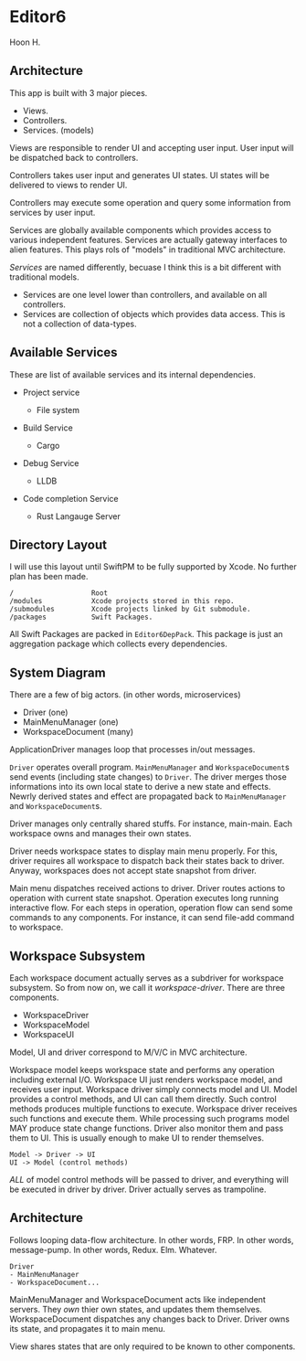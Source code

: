 Editor6
=======
Hoon H.

Architecture
------------
This app is built with 3 major pieces.

- Views.
- Controllers.
- Services. (models)

Views are responsible to render UI and accepting user input.
User input will be dispatched back to controllers.

Controllers takes user input and generates UI states. UI states
will be delivered to views to render UI.

Controllers may execute some operation and query some information
from services by user input.

Services are globally available components which provides access
to various independent features. Services are actually gateway
interfaces to alien features. This plays rols of "models" in
traditional MVC architecture.

*Services* are named differently, becuase I think this is a bit 
different with traditional models. 

- Services are one level lower than controllers, and available
  on all controllers.
- Services are collection of objects which provides data access.
  This is not a collection of data-types.





Available Services
------------------
These are list of available services and its internal dependencies.

- Project service
  - File system

- Build Service
  - Cargo

- Debug Service
  - LLDB

- Code completion Service
  - Rust Langauge Server













Directory Layout
----------------
I will use this layout until SwiftPM to be fully supported by Xcode.
No further plan has been made.

    /                   Root
    /modules            Xcode projects stored in this repo.
    /submodules         Xcode projects linked by Git submodule.
    /packages           Swift Packages.

All Swift Packages are packed in `Editor6DepPack`.
This package is just an aggregation package which collects every dependencies.


System Diagram
--------------
There are a few of big actors. (in other words, microservices)
    
- Driver (one)
- MainMenuManager (one)
- WorkspaceDocument (many)

ApplicationDriver manages loop that processes in/out messages.

`Driver` operates overall program. `MainMenuManager` and
`WorkspaceDocument`s send events (including state changes) to
`Driver`. The driver merges those informations
into its own local state to derive a new state and effects.
Newrly derived states and effect are propagated back to 
`MainMenuManager` and `WorkspaceDocument`s.

Driver manages only centrally shared stuffs. For instance, main-main.
Each workspace owns and manages their own states.

Driver needs workspace states to display main menu properly. For this, 
driver requires all workspace to dispatch back their states back to driver.
Anyway, workspaces does not accept state snapshot from driver.

Main menu dispatches received actions to driver. Driver routes actions to
operation with current state snapshot. Operation executes long running 
interactive flow. For each steps in operation, operation flow can send
some commands to any components. For instance, it can send file-add command
to workspace.



Workspace Subsystem
-------------------
Each workspace document actually serves as a subdriver for workspace subsystem.
So from now on, we call it *workspace-driver*.
There are three components.

- WorkspaceDriver 
- WorkspaceModel
- WorkspaceUI

Model, UI and driver correspond to M/V/C in MVC architecture.

Workspace model keeps workspace state and performs any operation including external I/O.
Workspace UI just renders workspace model, and receives user input.
Workspace driver simply connects model and UI. Model provides a control methods, and UI
can call them directly. Such control methods produces multiple functions to execute. 
Workspace driver receives such functions and execute them. While processing such programs
model MAY produce state change functions. Driver also monitor them and pass them to UI.
This is usually enough to make UI to render themselves.

    Model -> Driver -> UI
    UI -> Model (control methods)
    
*ALL* of model control methods will be passed to driver, and everything will be executed
in driver by driver. Driver actually serves as trampoline.
    




Architecture
------------
Follows looping data-flow architecture.
In other words, FRP.
In other words, message-pump.
In other words, Redux. Elm.
Whatever.

    Driver
    - MainMenuManager
    - WorkspaceDocument...

MainMenuManager and WorkspaceDocument acts like independent servers.
They *own* thier own states, and updates them themselves. WorkspaceDocument
dispatches any changes back to Driver. Driver owns its state, and propagates
it to main menu.



View shares states that are only required to be known to other components.






























